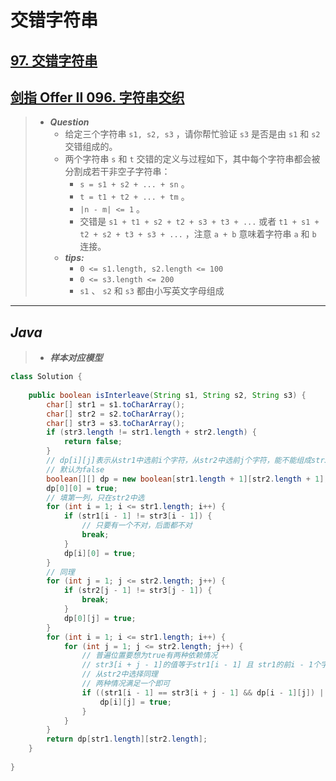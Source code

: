 # 交错字符串

## [97. 交错字符串](https://leetcode.cn/problems/interleaving-string/)

## [剑指 Offer II 096. 字符串交织](https://leetcode.cn/problems/IY6buf/)

> - ***Question***
>   - 给定三个字符串 `s1, s2, s3` ，请你帮忙验证 `s3` 是否是由 `s1` 和 `s2` 交错组成的。
>   - 两个字符串 `s` 和 `t` 交错的定义与过程如下，其中每个字符串都会被分割成若干非空子字符串：
>     - `s = s1 + s2 + ... + sn` 。
>     - `t = t1 + t2 + ... + tm` 。
>     - `|n - m| <= 1` 。
>     - 交错是 `s1 + t1 + s2 + t2 + s3 + t3 + ...` 或者 `t1 + s1 + t2 + s2 + t3 + s3 + ...` ，注意 `a + b` 意味着字符串 `a` 和 `b` 连接。
>   - ***tips:***
>     - `0 <= s1.length, s2.length <= 100`
>     - `0 <= s3.length <= 200`
>     - `s1` 、 `s2` 和 `s3` 都由小写英文字母组成

---

## *Java*

> - ***样本对应模型***

```java
class Solution {
    
    public boolean isInterleave(String s1, String s2, String s3) {
        char[] str1 = s1.toCharArray();
        char[] str2 = s2.toCharArray();
        char[] str3 = s3.toCharArray();
        if (str3.length != str1.length + str2.length) {
            return false;
        }
        // dp[i][j]表示从str1中选前i个字符，从str2中选前j个字符，能不能组成str3前i+j个字符
        // 默认为false
        boolean[][] dp = new boolean[str1.length + 1][str2.length + 1];
        dp[0][0] = true;
        // 填第一列，只在str2中选
        for (int i = 1; i <= str1.length; i++) {
            if (str1[i - 1] != str3[i - 1]) {
                // 只要有一个不对，后面都不对
                break;
            }
            dp[i][0] = true;
        }
        // 同理
        for (int j = 1; j <= str2.length; j++) {
            if (str2[j - 1] != str3[j - 1]) {
                break;
            }
            dp[0][j] = true;
        }
        for (int i = 1; i <= str1.length; i++) {
            for (int j = 1; j <= str2.length; j++) {
                // 普遍位置要想为true有两种依赖情况
                // str3[i + j - 1]的值等于str1[i - 1] 且 str1的前i - 1个字符要能和str2的前j个字符组成str3的钱i + j - 1个字符
                // 从str2中选择同理
                // 两种情况满足一个即可
                if ((str1[i - 1] == str3[i + j - 1] && dp[i - 1][j]) || (str2[j - 1] == str3[i + j - 1] && dp[i][j - 1])) {
                    dp[i][j] = true;
                }
            }
        }
        return dp[str1.length][str2.length];
    }
    
}
```
